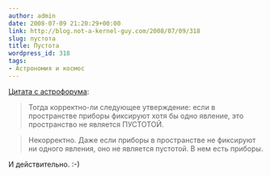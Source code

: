 ```yaml
---
author: admin
date: 2008-07-09 21:20:29+00:00
link: http://blog.not-a-kernel-guy.com/2008/07/09/318
slug: пустота
title: Пустота
wordpress_id: 318
tags:
- Астрономия и космос
---
```


[Цитата с астрофорума](http://www.astronomy.ru/forum/index.php/topic,42301.msg740978.html#msg740978):

> Тогда корректно-ли следующее утверждение: если в пространстве приборы фиксируют хотя бы одно явление, это пространство не является ПУСТОТОЙ.

> Некорректно. Даже если приборы в пространстве не фиксируют ни одного явления, оно не является пустотой. В нем есть приборы.

И действительно. :-)
